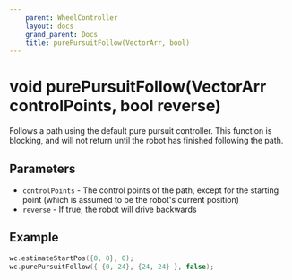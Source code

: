 ```yaml
---
    parent: WheelController
    layout: docs
    grand_parent: Docs
    title: purePursuitFollow(VectorArr, bool)
---
```

# void purePursuitFollow(VectorArr controlPoints, bool reverse)
Follows a path using the default pure pursuit controller. This function is blocking, and will not return until the robot has finished following the path.

## Parameters
- `controlPoints` - The control points of the path, except for the starting point (which is assumed to be the robot's current position)
- `reverse` - If true, the robot will drive backwards

## Example
```cpp
wc.estimateStartPos({0, 0}, 0);
wc.purePursuitFollow({ {0, 24}, {24, 24} }, false);
```